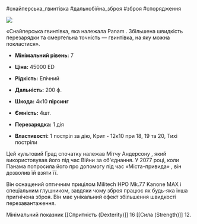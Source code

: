 #снайперська_гвинтівка #дальнобійна_зброя #зброя #спорядження

[![](https://static.wikia.nocookie.net/cyberpunk/images/c/c3/Grad_Panam.png/revision/latest/scale-to-width-down/350?cb=20220724205353)](https://static.wikia.nocookie.net/cyberpunk/images/c/c3/Grad_Panam.png/revision/latest?cb=20220724205353)

«Снайперська гвинтівка, яка належала Panam . Збільшена швидкість перезарядки та смертельна точність — гвинтівка, на яку можна покластися».

- **Мінімальний рівень:** 7
- **Ціна:** 45000 ED
- **Рідкість:** Епічний

- **Дальність:** 200 ф.
- **Шкода:** 4к10 **пірсинг**
- **Ємність:** 4шт.
- **Перезарядка:** 1 дія
- **Властивості:** 1 постріл за дію, Крит - 12к10 при 18, 19 та 20, Тихі постріли

Цей культовий Град спочатку належав Мітчу Андерсону , який використовував його під час Війни за об'єднання. У 2077 році, коли Панама попросила його про допомогу під час «Міста-привида» , він дозволив їй взяти її.

Він оснащений оптичним прицілом Militech HPO Mk.77 Kanone MAX і спеціальним глушником, завдяки чому зброя працює як будь-яка інша пригнічена зброя. Він має унікальний ефект збільшення швидкості перезавантаження.

Мінімальний показник [[Спритність (Dexterity)]] 16 [[Сила (Strength)]] 12.